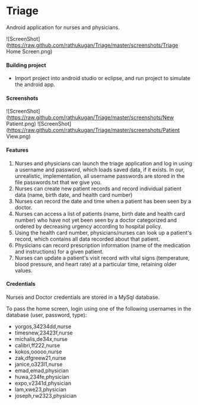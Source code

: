 # Triage
Android application for nurses and physicians.

![ScreenShot](https://raw.github.com/rathukugan/Triage/master/screenshots/Triage Home Screen.png)

#### Building project
* Import project into android studio or eclipse, and run project to simulate the android app.

#### Screenshots

![ScreenShot](https://raw.github.com/rathukugan/Triage/master/screenshots/New Patient.png) ![ScreenShot](https://raw.github.com/rathukugan/Triage/master/screenshots/Patient View.png)

#### Features
1. Nurses and physicians can launch the triage application and log in using a username and password, which loads saved data, if it exists. In our, unrealistic, implementation, all username passwords are stored in the file passwords.txt that we give you.
2. Nurses can create new patient records and record individual patient data (name, birth date, and health card number)
3. Nurses can record the date and time when a patient has been seen by a doctor.
4. Nurses can access a list of patients (name, birth date and health card number) who have not yet been seen by a doctor categorized and ordered by decreasing urgency according to hospital policy.
5. Using the health card number, physicians/nurses can look up a patient's record, which contains all data recorded about that patient.
6. Physicians can record prescription information (name of the medication and instructions) for a given patient.
7. Nurses can update a patient's visit record with vital signs (temperature, blood pressure, and heart rate) at a particular time, retaining older values.

#### Credentials
Nurses and Doctor credentials are stored in a MySql database.

To pass the home screen, login using one of the following usernames in the database (user, password, type):

* yorgos,34234dd,nurse
* timesnew,23423f,nurse
* michalis,de34x,nurse
* calibri,ff222,nurse
* kokos,ooooo,nurse
* zak,dfgreew21,nurse
* janice,o323l1,nurse
* emad,emad,physician
* huwa,234fe,physician
* expo,v2341d,physician
* lam,xwe23,physician
* joseph,rw2323,physician
